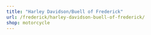 ```yaml
---
title: "Harley Davidson/Buell of Frederick"
url: /frederick/harley-davidson-buell-of-frederick/
shop: motorcycle
---
```

